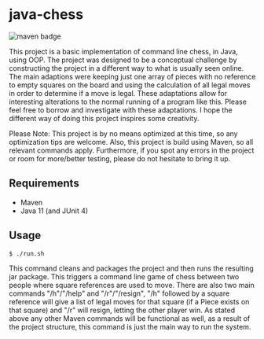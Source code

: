 # java-chess
![maven badge](https://github.com/Culmid/java-chess/actions/workflows/maven.yml/badge.svg)

This project is a basic implementation of command line chess, in Java, using OOP. The project was designed to be a conceptual challenge by constructing the project in a different way to what is usually seen online. The main adaptions were keeping just one array of pieces with no reference to empty squares on the board and using the calculation of all legal moves in order to determine if a move is legal. These adaptations allow for interesting alterations to the normal running of a program like this. Please feel free to borrow and investigate with these adaptations. I hope the different way of doing this project inspires some creativity.

Please Note: This project is by no means optimized at this time, so any optimization tips are welcome. Also, this project is build using Maven, so all relevant commands apply. Furthermore, if you spot any errors in the project or room for more/better testing, please do not hesitate to bring it up.

## Requirements

- Maven
- Java 11 (and JUnit 4)

## Usage

```bash
$ ./run.sh
```

This command cleans and packages the project and then runs the resulting jar package. This triggers a command line game of chess between two people where square references are used to move. There are also two main commands "/h"/"/help" and "/r"/"/resign", "/h" followed by a square reference will give a list of legal moves for that square (if a Piece exists on that square) and "/r" will resign, letting the other player win. As stated above any other Maven commands will be functional as well, as a result of the project structure, this command is just the main way to run the system.